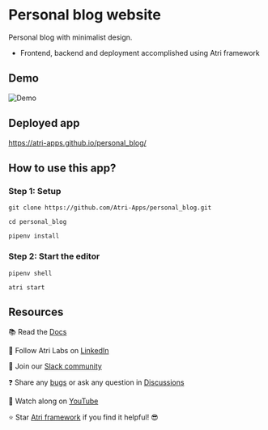 # Personal blog website

Personal blog with minimalist design. 
- Frontend, backend and deployment accomplished using Atri framework

## Demo
![Demo](/assets/view_post.gif)

## Deployed app
https://atri-apps.github.io/personal_blog/

## How to use this app?

### Step 1: Setup

```shell
git clone https://github.com/Atri-Apps/personal_blog.git

cd personal_blog

pipenv install
```

### Step 2: Start the editor

```shell
pipenv shell

atri start
```

## Resources
📚 Read the [Docs](https://docs.atrilabs.com/)

🧭 Follow Atri Labs on [LinkedIn](https://www.linkedin.com/company/atri-labs)

💬 Join our [Slack community](https://join.slack.com/t/atricommunity/shared_invite/zt-1e756m1at-bZBxngvw7KWWO0riI4pc0w)

❓ Share any [bugs](https://github.com/Atri-Labs/atrilabs-engine/issues) or ask any question in [Discussions](https://github.com/Atri-Labs/atrilabs-engine/discussions)

🎥 Watch along on [YouTube](https://www.youtube.com/channel/UC1uR2Q5x_8olWS_Y4PdK1Bw)

⭐️ Star [Atri framework](https://github.com/Atri-Labs/atrilabs-engine) if you find it helpful! 😎